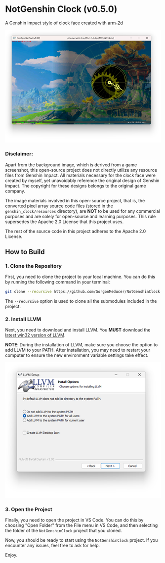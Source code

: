 # NotGenshin Clock (v0.5.0)
A Genshin Impact style of clock face created with [arm-2d](https://github.com/ARM-software/Arm-2D)

![ClockFace](./doc/pictures/clock_face.png) 

### Disclaimer:

Apart from the background image, which is derived from a game screenshot, this open-source project does not directly utilize any resource files from Genshin Impact. All materials necessary for the clock face were created by myself, yet unavoidably reference the original design of Genshin Impact. The copyright for these designs belongs to the original game company. 

The image materials involved in this open-source project, that is, the converted pixel array source code files (stored in the `genshin_clock/resources` directory), are **NOT** to be used for any commercial purposes and are solely for open-source and learning purposes. This rule supersedes the Apache 2.0 License that this project uses. 

The rest of the source code in this project adheres to the Apache 2.0 License.



## How to Build



### 1. Clone the Repository

First, you need to clone the project to your local machine. You can do this by running the following command in your terminal:

```bash
git clone --recursive https://github.com/GorgonMeducer/NotGenshinClock.git
```

The `--recursive` option is used to clone all the submodules included in the project.

### 2. Install LLVM

Next, you need to download and install LLVM. You **MUST** download the [latest win32 version of LLVM](https://github.com/llvm/llvm-project/releases).

**NOTE**: During the installation of LLVM, make sure you choose the option to add LLVM to your PATH. After installation, you may need to restart your computer to ensure the new environment variable settings take effect.

![InstallLLVMPathSetting](./doc/pictures/install_llvm_path.png) 

### 3. Open the Project

Finally, you need to open the project in VS Code. You can do this by choosing "Open Folder" from the File menu in VS Code, and then selecting the folder of the `NotGenshinClock` project that you cloned.

Now, you should be ready to start using the `NotGenshinClock` project. If you encounter any issues, feel free to ask for help.



Enjoy.
